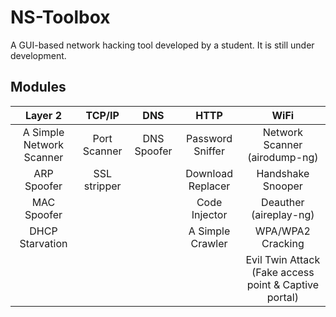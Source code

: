 # NS-Toolbox
A GUI-based network hacking tool developed by a student. It is still under development.
## Modules
| Layer 2                  | TCP/IP       | DNS          | HTTP              | WiFi                          |
| :----------------------: | :----------: | :----------: | :---------------: | :---------------------------: |
| A Simple Network Scanner | Port Scanner | DNS Spoofer  | Password Sniffer  | Network Scanner (airodump-ng) |
| ARP Spoofer              | SSL stripper |              | Download Replacer | Handshake Snooper             |
| MAC Spoofer              |              |              | Code Injector     | Deauther (aireplay-ng)        |
| DHCP Starvation          |              |              | A Simple Crawler  | WPA/WPA2 Cracking             |
|                          |              |              |                   | Evil Twin Attack (Fake access point & Captive portal) |
